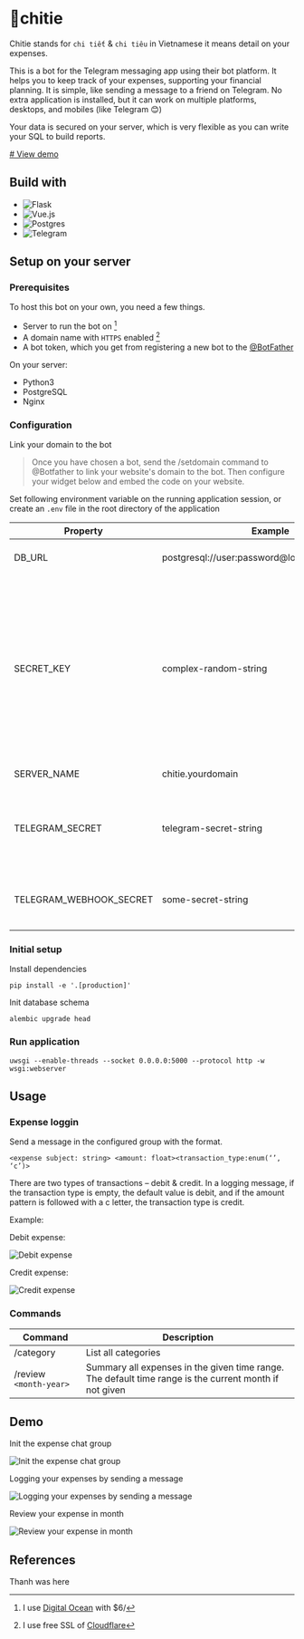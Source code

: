 # 🤖chitie

Chitie stands for `chi tiết` & `chi tiêu` in Vietnamese it means detail on your expenses. 

This is a bot for the Telegram messaging app using their bot platform. It helps you to keep track of your expenses, supporting your financial planning. 
It is simple, like sending a message to a friend on Telegram. No extra application is installed, but it can work on multiple platforms, desktops, and mobiles (like Telegram 😊)

Your data is secured on your server, which is very flexible as you can write your SQL to build reports.

[# View demo](#demo)


## Build with

* ![Flask](https://img.shields.io/badge/flask-%23000.svg?style=for-the-badge&logo=flask&logoColor=white)
* ![Vue.js](https://img.shields.io/badge/vuejs-%2335495e.svg?style=for-the-badge&logo=vuedotjs&logoColor=%234FC08D)
* ![Postgres](https://img.shields.io/badge/postgres-%23316192.svg?style=for-the-badge&logo=postgresql&logoColor=white)
* ![Telegram](https://img.shields.io/badge/Telegram-2CA5E0?style=for-the-badge&logo=telegram&logoColor=white)

## Setup on your server
### Prerequisites

To host this bot on your own, you need a few things.
* Server to run the bot on [^1]
* A domain name with `HTTPS` enabled [^2]
* A bot token, which you get from registering a new bot to the [@BotFather](https://t.me/BotFather)

On your server:
* Python3
* PostgreSQL
* Nginx


### Configuration
Link your domain to the bot

> Once you have chosen a bot, send the /setdomain command to @Botfather to link your website's domain to the bot. Then configure your widget below and embed the code on your website.


Set following environment variable on the running application session, or create an `.env` file in the root directory of the application


| Property                | Example                                          | Description                                                  |
|-------------------------|--------------------------------------------------|--------------------------------------------------------------|
| DB_URL                  | postgresql://user:password@localhost:5432/chitie | PostgreSQL connection url                                    |
| SECRET_KEY              | complex-random-string                            | A secret key that will be used for securely signing the session cookie and can be used for any other security related needs by extensions or your application|
| SERVER_NAME             | chitie.yourdomain                                | Your web domain                                              |
| TELEGRAM_SECRET         | telegram-secret-string                           | The secret string gotten from @BotFather when create new bot |
| TELEGRAM_WEBHOOK_SECRET | some-secret-string                               | To generate a secure url for webhook endpoint                |

### Initial setup

Install dependencies

```
pip install -e '.[production]'
```

Init database schema

```
alembic upgrade head
```

### Run application
```
uwsgi --enable-threads --socket 0.0.0.0:5000 --protocol http -w wsgi:webserver
```

## Usage

### Expense loggin

Send a message in the configured group with the format.

```
<expense subject: string> <amount: float><transaction_type:enum(‘’, ‘c’)>
```

There are two types of transactions – debit & credit. In a logging message, if the transaction type is empty, the default value is debit, and if the amount pattern is followed with a c letter, the transaction type is credit.

Example:

Debit expense:

![Debit expense](https://locnguyenvu.github.io/chitie/assets/debit_expense.png)

Credit expense:

![Credit expense](https://locnguyenvu.github.io/chitie/assets/credit_expense.png)

### Commands

| Command | Description |
| --- | --- |
|/category| List all categories|
|/review `<month-year>`| Summary all expenses in the given time range. The default time range is the current month if not given|

## Demo
Init the expense chat group

![Init the expense chat group](https://locnguyenvu.github.io/chitie/assets/setup.gif)

Logging your expenses by sending a message

![Logging your expenses by sending a message](https://locnguyenvu.github.io/chitie/assets/logging.gif)


Review your expense in month

![Review your expense in month](https://locnguyenvu.github.io/chitie/assets/review.gif)

## References
[^1]: I use [Digital Ocean](https://m.do.co/c/13d83e9b5d60) with $6/

[^2]: I use free SSL of [Cloudflare](https://www.cloudflare.com/ssl/)

Thanh was here
